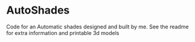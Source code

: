 # AutoShades
Code for an Automatic shades designed and built by me. See the readme for extra information and printable 3d models
